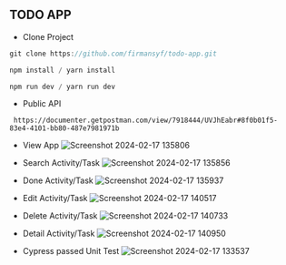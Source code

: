## TODO APP

- Clone Project

```js
git clone https://github.com/firmansyf/todo-app.git

npm install / yarn install

npm run dev / yarn run dev
```

- Public API

```http
 https://documenter.getpostman.com/view/7918444/UVJhEabr#8f0b01f5-83e4-4101-bb80-487e7981971b
```

- View App
  ![Screenshot 2024-02-17 135806](https://github.com/firmansyf/todo-app/assets/60347685/8534f37a-8fae-44f0-adbe-750803fdec15)

- Search Activity/Task
  ![Screenshot 2024-02-17 135856](https://github.com/firmansyf/todo-app/assets/60347685/c2033af7-87f9-4e94-a6d2-607f5c6bcde2)

- Done Activity/Task
  ![Screenshot 2024-02-17 135937](https://github.com/firmansyf/todo-app/assets/60347685/8514f2b1-0cea-43bf-8d16-e3cd8fe07431)

- Edit Activity/Task
  ![Screenshot 2024-02-17 140517](https://github.com/firmansyf/todo-app/assets/60347685/45d1463a-6814-4296-a685-9ddaf3dfb4a6)

- Delete Activity/Task
  ![Screenshot 2024-02-17 140733](https://github.com/firmansyf/todo-app/assets/60347685/b8318b2b-b206-4d90-bb68-d42830b88b44)

- Detail Activity/Task
  ![Screenshot 2024-02-17 140950](https://github.com/firmansyf/todo-app/assets/60347685/7cab95f3-1f2d-43a2-a17b-ce14a695dfdc)


- Cypress passed Unit Test
  ![Screenshot 2024-02-17 133537](https://github.com/firmansyf/todo-app/assets/60347685/51d3db1a-d7ed-4933-9399-3fda76a865c3)
